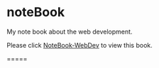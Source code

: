 # noteBook
My note book about the web development.

Please click [NoteBook-WebDev](https://bingo.gitbook.io/notebook-webdev) to view this book.

=====
